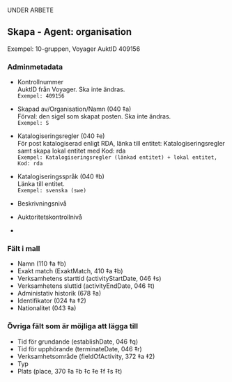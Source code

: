 UNDER ARBETE

## Skapa - Agent: organisation
Exempel: 10-gruppen, Voyager AuktID 409156

### Adminmetadata

* Kontrollnummer  
  AuktID från Voyager. Ska inte ändras.  
  ```Exempel: 409156```
  
* Skapad av/Organisation/Namn (040 ‡a)  
  Förval: den sigel som skapat posten. Ska inte ändras.  
  ```Exempel: S```
    
* Katalogiseringsregler (040 ‡e)  
  För post katalogiserad enligt RDA, länka till entitet: Katalogiseringsregler samt skapa lokal entitet med Kod: rda    
  ```Exempel: Katalogiseringsregler (länkad entitet) + lokal entitet, Kod: rda```

* Katalogiseringsspråk (040 ‡b)  
  Länka till entitet.  
  ```Exempel: svenska (swe)```

* Beskrivningsnivå

* Auktoritetskontrollnivå
* 

### Fält i mall
* Namn (110 ‡a ‡b)
* Exakt match (ExaktMatch, 410 ‡a ‡b)
* Verksamhetens starttid (activityStartDate, 046 ‡s)
* Verksamhetens sluttid (activityEndDate, 046 ‡t)
* Administativ historik (678 ‡a)
* Identifikator (024 ‡a ‡2)
* Nationalitet (043 ‡a)


### Övriga fält som är möjliga att lägga till

* Tid för grundande (establishDate, 046 ‡q)
* Tid för upphörande (terminateDate, 046 ‡r)
* Verksamhetsområde (fieldOfActivity, 372 ‡a ‡2)
* Typ
* Plats (place, 370 ‡a ‡b ‡c ‡e ‡f ‡s ‡t)

    
